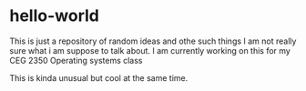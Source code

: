 # hello-world
This is just a repository of random ideas and othe such things
I am not really sure what i am suppose to talk about.
I am currently working on this for my CEG 2350 Operating systems class

This is kinda unusual but cool at the same time.
